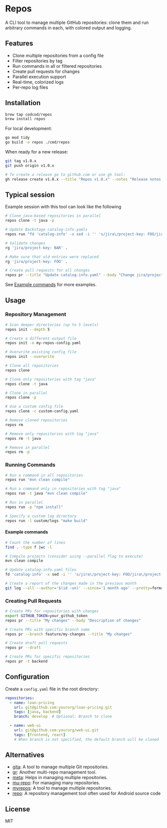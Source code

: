 # Repos

A CLI tool to manage multiple GitHub repositories: clone them and run arbitrary commands in each, with colored output and logging.

## Features

- Clone multiple repositories from a config file
- Filter repositories by tag
- Run commands in all or filtered repositories
- Create pull requests for changes
- Parallel execution support
- Real-time, colorized logs
- Per-repo log files

## Installation

```sh
brew tap codcod/repos
brew install repos
```

For local development:

```sh
go mod tidy
go build -o repos ./cmd/repos
```

When ready for a new release:

```sh
git tag v1.0.x
git push origin v1.0.x

# To create a release go to github.com or use gh tool:
gh release create v1.0.x --title "Repos v1.0.x" --notes "Release notes for version 1.0.x"
```



## Typical session

Example session with this tool can look like the following

```sh
# Clone java-based repositories in parallel
repos clone -t java -p

# Update Backstage catalog-info.yamls
repos run "fd 'catalog-info' -x sed -i '' 's/jira\/project-key: FOO/jira\/project-key: BAR/g' {}"

# Validate changes
rg 'jira/project-key: BAR' .

# Make sure that old entries were replaced
rg 'jira/project-key: FOO' .

# Create pull requests for all changes
repos pr --title "Update catalog-info.yaml" --body "Change jira/project-key to BAR"
```

See [Example commands](#example-commands) for more examples.

## Usage

### Repository Management

```sh
# Scan deeper directories (up to 5 levels)
repos init --depth 5

# Create a different output file
repos init -o my-repos-config.yaml

# Overwrite existing config file
repos init --overwrite

# Clone all repositories
repos clone

# Clone only repositories with tag "java"
repos clone -t java

# Clone in parallel
repos clone -p

# Use a custom config file
repos clone -c custom-config.yaml

# Remove cloned repositories
repos rm

# Remove only repositories with tag "java"
repos rm -t java

# Remove in parallel
repos rm -p
```

### Running Commands

```sh
# Run a command in all repositories
repos run "mvn clean compile"

# Run a command only in repositories with tag "java"
repos run -t java "mvn clean compile"

# Run in parallel
repos run -p "npm install"

# Specify a custom log directory
repos run -l custom/logs "make build"
```

#### Example commands

```sh
# Count the number of lines
find . -type f |wc -l

# Compile projects (consider using --parallel flag to execute)
mvn clean compile

# Update catalog-info.yaml files
fd 'catalog-info' -x sed -i '' 's/jira\/project-key: FOO/jira\/project-key: BAR/g' {}

# Create a report of the changes made in the previous month
git log --all --author='$(id -un)' --since='1 month ago' --pretty=format:'%h %an %ad %s' --date=short
```

### Creating Pull Requests

```sh
# Create PRs for repositories with changes
export GITHUB_TOKEN=your_github_token
repos pr --title "My changes" --body "Description of changes"

# Create PRs with specific branch name
repos pr --branch feature/my-changes --title "My changes"

# Create draft pull requests
repos pr --draft

# Create PRs for specific repositories
repos pr -t backend
```

## Configuration

Create a `config.yaml` file in the root directory:

```yaml
repositories:
  - name: loan-pricing
    url: git@github.com:yourorg/loan-pricing.git
    tags: [java, backend]
    branch: develop  # Optional: Branch to clone

  - name: web-ui
    url: git@github.com:yourorg/web-ui.git
    tags: [frontend, react]
    # When branch is not specified, the default branch will be cloned
```

## Alternatives

* [gita](https://github.com/nosarthur/gita): A tool to manage multiple Git
repositories.
* [gr](http://mixu.net/gr): Another multi-repo management tool.
* [meta](https://github.com/mateodelnorte/meta): Helps in managing multiple
repositories.
* [mu-repo](https://fabioz.github.io/mu-repo): For managing many repositories.
* [myrepos](https://myrepos.branchable.com): A tool to manage multiple
repositories.
* [repo](https://android.googlesource.com/tools/repo): A repository management
tool often used for Android source code

## License

MIT
